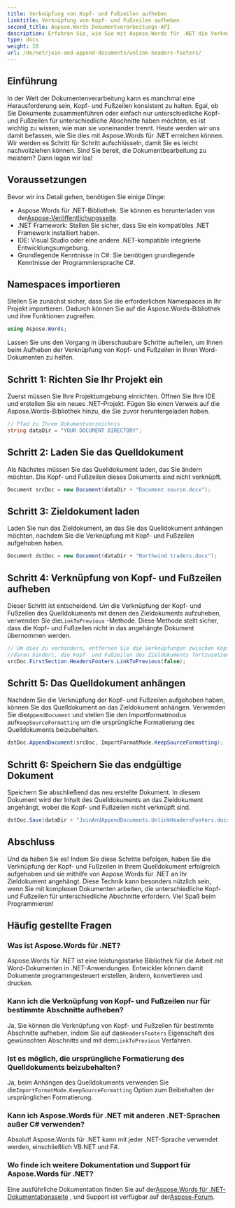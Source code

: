 ```yaml
---
title: Verknüpfung von Kopf- und Fußzeilen aufheben
linktitle: Verknüpfung von Kopf- und Fußzeilen aufheben
second_title: Aspose.Words Dokumentverarbeitungs-API
description: Erfahren Sie, wie Sie mit Aspose.Words für .NET die Verknüpfung von Kopf- und Fußzeilen in Word-Dokumenten aufheben. Folgen Sie unserer detaillierten Schritt-für-Schritt-Anleitung zur perfekten Dokumentbearbeitung.
type: docs
weight: 10
url: /de/net/join-and-append-documents/unlink-headers-footers/
---
```

## Einführung

In der Welt der Dokumentenverarbeitung kann es manchmal eine Herausforderung sein, Kopf- und Fußzeilen konsistent zu halten. Egal, ob Sie Dokumente zusammenführen oder einfach nur unterschiedliche Kopf- und Fußzeilen für unterschiedliche Abschnitte haben möchten, es ist wichtig zu wissen, wie man sie voneinander trennt. Heute werden wir uns damit befassen, wie Sie dies mit Aspose.Words für .NET erreichen können. Wir werden es Schritt für Schritt aufschlüsseln, damit Sie es leicht nachvollziehen können. Sind Sie bereit, die Dokumentbearbeitung zu meistern? Dann legen wir los!

## Voraussetzungen

Bevor wir ins Detail gehen, benötigen Sie einige Dinge:

-  Aspose.Words für .NET-Bibliothek: Sie können es herunterladen von der[Aspose-Veröffentlichungsseite](https://releases.aspose.com/words/net/).
- .NET Framework: Stellen Sie sicher, dass Sie ein kompatibles .NET Framework installiert haben.
- IDE: Visual Studio oder eine andere .NET-kompatible integrierte Entwicklungsumgebung.
- Grundlegende Kenntnisse in C#: Sie benötigen grundlegende Kenntnisse der Programmiersprache C#.

## Namespaces importieren

Stellen Sie zunächst sicher, dass Sie die erforderlichen Namespaces in Ihr Projekt importieren. Dadurch können Sie auf die Aspose.Words-Bibliothek und ihre Funktionen zugreifen.

```csharp
using Aspose.Words;
```

Lassen Sie uns den Vorgang in überschaubare Schritte aufteilen, um Ihnen beim Aufheben der Verknüpfung von Kopf- und Fußzeilen in Ihren Word-Dokumenten zu helfen.

## Schritt 1: Richten Sie Ihr Projekt ein

Zuerst müssen Sie Ihre Projektumgebung einrichten. Öffnen Sie Ihre IDE und erstellen Sie ein neues .NET-Projekt. Fügen Sie einen Verweis auf die Aspose.Words-Bibliothek hinzu, die Sie zuvor heruntergeladen haben.

```csharp
// Pfad zu Ihrem Dokumentverzeichnis
string dataDir = "YOUR DOCUMENT DIRECTORY";
```

## Schritt 2: Laden Sie das Quelldokument

Als Nächstes müssen Sie das Quelldokument laden, das Sie ändern möchten. Die Kopf- und Fußzeilen dieses Dokuments sind nicht verknüpft.

```csharp
Document srcDoc = new Document(dataDir + "Document source.docx");
```

## Schritt 3: Zieldokument laden

Laden Sie nun das Zieldokument, an das Sie das Quelldokument anhängen möchten, nachdem Sie die Verknüpfung mit Kopf- und Fußzeilen aufgehoben haben.

```csharp
Document dstDoc = new Document(dataDir + "Northwind traders.docx");
```

## Schritt 4: Verknüpfung von Kopf- und Fußzeilen aufheben

 Dieser Schritt ist entscheidend. Um die Verknüpfung der Kopf- und Fußzeilen des Quelldokuments mit denen des Zieldokuments aufzuheben, verwenden Sie die`LinkToPrevious` -Methode. Diese Methode stellt sicher, dass die Kopf- und Fußzeilen nicht in das angehängte Dokument übernommen werden.

```csharp
// Um dies zu verhindern, entfernen Sie die Verknüpfungen zwischen Kopf- und Fußzeilen im Quelldokument.
//daran hindert, die Kopf- und Fußzeilen des Zieldokuments fortzusetzen.
srcDoc.FirstSection.HeadersFooters.LinkToPrevious(false);
```

## Schritt 5: Das Quelldokument anhängen

 Nachdem Sie die Verknüpfung der Kopf- und Fußzeilen aufgehoben haben, können Sie das Quelldokument an das Zieldokument anhängen. Verwenden Sie die`AppendDocument` und stellen Sie den Importformatmodus auf`KeepSourceFormatting` um die ursprüngliche Formatierung des Quelldokuments beizubehalten.

```csharp
dstDoc.AppendDocument(srcDoc, ImportFormatMode.KeepSourceFormatting);
```

## Schritt 6: Speichern Sie das endgültige Dokument

Speichern Sie abschließend das neu erstellte Dokument. In diesem Dokument wird der Inhalt des Quelldokuments an das Zieldokument angehängt, wobei die Kopf- und Fußzeilen nicht verknüpft sind.

```csharp
dstDoc.Save(dataDir + "JoinAndAppendDocuments.UnlinkHeadersFooters.docx");
```

## Abschluss

Und da haben Sie es! Indem Sie diese Schritte befolgen, haben Sie die Verknüpfung der Kopf- und Fußzeilen in Ihrem Quelldokument erfolgreich aufgehoben und sie mithilfe von Aspose.Words für .NET an Ihr Zieldokument angehängt. Diese Technik kann besonders nützlich sein, wenn Sie mit komplexen Dokumenten arbeiten, die unterschiedliche Kopf- und Fußzeilen für unterschiedliche Abschnitte erfordern. Viel Spaß beim Programmieren!

## Häufig gestellte Fragen

### Was ist Aspose.Words für .NET?  
Aspose.Words für .NET ist eine leistungsstarke Bibliothek für die Arbeit mit Word-Dokumenten in .NET-Anwendungen. Entwickler können damit Dokumente programmgesteuert erstellen, ändern, konvertieren und drucken.

### Kann ich die Verknüpfung von Kopf- und Fußzeilen nur für bestimmte Abschnitte aufheben?  
 Ja, Sie können die Verknüpfung von Kopf- und Fußzeilen für bestimmte Abschnitte aufheben, indem Sie auf das`HeadersFooters` Eigenschaft des gewünschten Abschnitts und mit dem`LinkToPrevious` Verfahren.

### Ist es möglich, die ursprüngliche Formatierung des Quelldokuments beizubehalten?  
 Ja, beim Anhängen des Quelldokuments verwenden Sie die`ImportFormatMode.KeepSourceFormatting` Option zum Beibehalten der ursprünglichen Formatierung.

### Kann ich Aspose.Words für .NET mit anderen .NET-Sprachen außer C# verwenden?  
Absolut! Aspose.Words für .NET kann mit jeder .NET-Sprache verwendet werden, einschließlich VB.NET und F#.

### Wo finde ich weitere Dokumentation und Support für Aspose.Words für .NET?  
 Eine ausführliche Dokumentation finden Sie auf der[Aspose.Words für .NET-Dokumentationsseite](https://reference.aspose.com/words/net/) , und Support ist verfügbar auf der[Aspose-Forum](https://forum.aspose.com/c/words/8).

